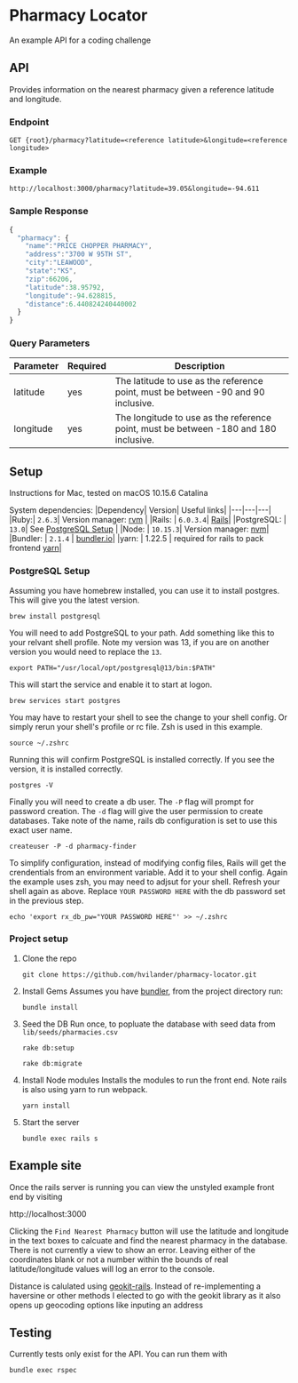 # Pharmacy Locator
An example API for a coding challenge

## API
Provides information on the nearest pharmacy given a reference latitude and longitude.

### Endpoint
`GET {root}/pharmacy?latitude=<reference latitude>&longitude=<reference longitude>`

### Example
`http://localhost:3000/pharmacy?latitude=39.05&longitude=-94.611`

### Sample Response
```js
{
  "pharmacy": {
    "name":"PRICE CHOPPER PHARMACY",
    "address":"3700 W 95TH ST",
    "city":"LEAWOOD",
    "state":"KS",
    "zip":66206,
    "latitude":38.95792,
    "longitude":-94.628815,
    "distance":6.440824240440002
  }
}
```

### Query Parameters
| Parameter | Required | Description |
|---|---|---|
| latitude  | yes | The latitude to use as the reference point, must be between -90 and 90 inclusive.  |
| longitude  | yes  |  The longitude to use as the reference point, must be between -180 and 180 inclusive. |

## Setup
Instructions for Mac, tested on macOS 10.15.6 Catalina

System dependencies: 
|Dependency| Version| Useful links|
|---|---|---|
|Ruby:| `2.6.3`| Version manager: [rvm](https://rvm.io) |
|Rails: | `6.0.3.4`| [Rails](https://guides.rubyonrails.org)| 
|PostgreSQL: | `13.0`| See [PostgreSQL Setup](###-postgresql-setup) |
|Node: | `10.15.3`| Version manager: [nvm](https://github.com/nvm-sh/nvm#node-version-manager---)|
|Bundler: | `2.1.4` | [bundler.io](https://bundler.io)|
|yarn: | 1.22.5 | required for rails to pack frontend [yarn](https://classic.yarnpkg.com/en/docs/install/#mac-stable)|

### PostgreSQL Setup 

Assuming you have homebrew installed, you can use it to install postgres. This will give you the latest version. 

`brew install postgresql` 

You will need to add PostgreSQL to your path. Add something like this to your relvant shell profile. Note my version was 13, if you are on another version you would need to replace the `13`.

`export PATH="/usr/local/opt/postgresql@13/bin:$PATH"`

This will start the service and enable it to start at logon.

`brew services start postgres`

You may have to restart your shell to see the change to your shell config. Or simply rerun your shell's profile or rc file. Zsh is used in this example.

`source ~/.zshrc`

Running this will confirm PostgreSQL is installed correctly. If you see the version, it is installed correctly.

`postgres -V`

Finally you will need to create a db user. The `-P` flag will prompt for password creation. The `-d` flag will give the user permission to create databases. Take note of the name, rails db configuration is set to use this exact user name. 

`createuser -P -d pharmacy-finder` 

To simplify configuration, instead of modifying config files, Rails will get the crendentials from an environment variable. Add it to your shell config. Again the example uses zsh, you may need to adjsut for your shell. Refresh your shell again as above. Replace `YOUR PASSWORD HERE` with the db password set in the previous step.

`echo 'export rx_db_pw="YOUR PASSWORD HERE"' >> ~/.zshrc`

### Project setup
1. Clone the repo

    `git clone https://github.com/hvilander/pharmacy-locator.git`

2. Install Gems
Assumes you have [bundler](https://guides.rubyonrails.org/v6.0/getting_started.html), from the project directory run:

    `bundle install`

3. Seed the DB
Run once, to popluate the database with seed data from `lib/seeds/pharmacies.csv`

    `rake db:setup`

    `rake db:migrate`

4. Install Node modules
Installs the modules to run the front end. Note rails is also using yarn to run webpack.

    `yarn install`

5. Start the server

    `bundle exec rails s`

## Example site
Once the rails server is running you can view the unstyled example front end by visiting 

http://localhost:3000

Clicking the `Find Nearest Pharmacy` button will use the latitude and longitude in the text boxes to calcuate and find the nearest pharmacy in the database. There is not currently a view to show an error. Leaving either of the coordinates blank or not a number within the bounds of real latitude/longitude values will log an error to the console. 

Distance is calulated using [geokit-rails](https://github.com/geokit/geokit-rails). Instead of re-implementing a haversine or other methods I elected to go with the geokit library as it also opens up geocoding options like inputing an address 

## Testing
Currently tests only exist for the API. You can run them with

`bundle exec rspec`
